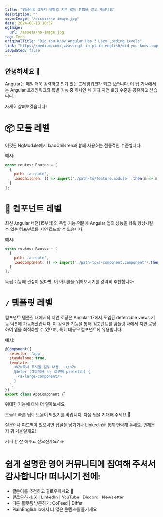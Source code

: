 ```yaml
---
title: "앵귤러의 3가지 레벨의 지연 로딩 방법을 알고 계셨나요"
description: ""
coverImage: "/assets/no-image.jpg"
date: 2024-08-18 10:57
ogImage: 
  url: /assets/no-image.jpg
tag: Tech
originalTitle: "Did You Know Angular Has 3 Lazy Loading Levels"
link: "https://medium.com/javascript-in-plain-english/did-you-know-angular-has-3-lazy-loading-levels-da2877f813ad"
isUpdated: false
---
```



## 안녕하세요 👋

Angular는 매일 더욱 강력하고 인기 있는 프레임워크가 되고 있습니다. 이 팁 기사에서는 Angular 프레임워크의 특별 기능 중 하나인 세 가지 지연 로딩 수준을 공유하고 싶습니다.

자세히 살펴보겠습니다!

# 📦 모듈 레벨

<div class="content-ad"></div>

이것은 NgModule에서 loadChildren과 함께 사용하는 전통적인 수준입니다.

예시:

```js
const routes: Routes = [
  {
    path: 'a-route',
    loadChildren: () => import('./path-to/feature.module').then(m => m.FeatureModule)
  }
];
```

# 🧩 컴포넌트 레벨

<div class="content-ad"></div>

최신 Angular 버전(15부터)의 독립 기능 덕분에 Angular 앱의 성능을 더욱 향상시킬 수 있는 컴포넌트를 지연 로드할 수 있습니다.

예시:

```js
const routes: Routes = [
  {
    path: 'a-route',
    loadComponent: () => import('./path-to/a-component.component').then(m => m.AComponent)
  }
];
```

독립 기능에 관심이 있다면, 이 아티클을 읽어보시기를 강력히 추천합니다:

<div class="content-ad"></div>

# `/` 템플릿 레벨

컴포넌트 템플릿 내에서의 지연 로딩은 Angular 17에서 도입된 deferrable views 기능 덕분에 가능해졌습니다. 이 강력한 기능을 통해 컴포넌트를 템플릿 내에서 지연 로딩하여 앱을 최적화할 수 있으며, 특히 대규모 컴포넌트에 유용합니다.

예시:

```js
@Component({
  selector: 'app',
  standalone: true,
  template: `
    <h2>즉시 표시될 일부 내용...</h2>
    @defer (상호작용 시; 화면에 prefetch) {
      <a-large-component/>
    }
  `,
})
export class AppComponent {}
```

<div class="content-ad"></div>

위대한 기능에 대해 더 알아보세요:

오늘의 빠른 팁이 도움이 되었기를 바랍니다. 다음 팁을 기대해 주세요 🙋

질문이나 피드백이 있으시면 답글을 남기거나 LinkedIn을 통해 연락해 주세요. 언제든지 귀 기울일게요!

커피 한 잔 해주고 싶으신가요? ☕️

<div class="content-ad"></div>

# 쉽게 설명한 영어 커뮤니티에 참여해 주셔서 감사합니다! 떠나시기 전에:

- 글쓴이를 추천하고 팔로우하세요 👏
- 팔로우하기: X | LinkedIn | YouTube | Discord | Newsletter
- 다른 플랫폼 방문하기: CoFeed | Differ
- PlainEnglish.io에서 더 많은 콘텐츠를 즐기세요